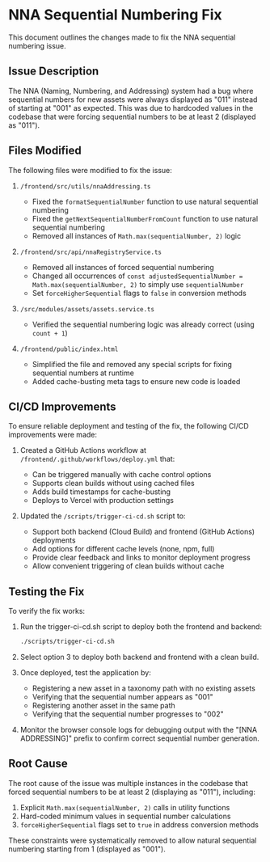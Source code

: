 # NNA Sequential Numbering Fix

This document outlines the changes made to fix the NNA sequential numbering issue.

## Issue Description

The NNA (Naming, Numbering, and Addressing) system had a bug where sequential numbers for new assets were always displayed as "011" instead of starting at "001" as expected. This was due to hardcoded values in the codebase that were forcing sequential numbers to be at least 2 (displayed as "011").

## Files Modified

The following files were modified to fix the issue:

1. `/frontend/src/utils/nnaAddressing.ts`
   - Fixed the `formatSequentialNumber` function to use natural sequential numbering
   - Fixed the `getNextSequentialNumberFromCount` function to use natural sequential numbering
   - Removed all instances of `Math.max(sequentialNumber, 2)` logic

2. `/frontend/src/api/nnaRegistryService.ts`
   - Removed all instances of forced sequential numbering
   - Changed all occurrences of `const adjustedSequentialNumber = Math.max(sequentialNumber, 2)` to simply use `sequentialNumber`
   - Set `forceHigherSequential` flags to `false` in conversion methods

3. `/src/modules/assets/assets.service.ts`
   - Verified the sequential numbering logic was already correct (using `count + 1`)

4. `/frontend/public/index.html`
   - Simplified the file and removed any special scripts for fixing sequential numbers at runtime
   - Added cache-busting meta tags to ensure new code is loaded

## CI/CD Improvements

To ensure reliable deployment and testing of the fix, the following CI/CD improvements were made:

1. Created a GitHub Actions workflow at `/frontend/.github/workflows/deploy.yml` that:
   - Can be triggered manually with cache control options
   - Supports clean builds without using cached files
   - Adds build timestamps for cache-busting
   - Deploys to Vercel with production settings

2. Updated the `/scripts/trigger-ci-cd.sh` script to:
   - Support both backend (Cloud Build) and frontend (GitHub Actions) deployments
   - Add options for different cache levels (none, npm, full)
   - Provide clear feedback and links to monitor deployment progress
   - Allow convenient triggering of clean builds without cache

## Testing the Fix

To verify the fix works:

1. Run the trigger-ci-cd.sh script to deploy both the frontend and backend:
   ```bash
   ./scripts/trigger-ci-cd.sh
   ```

2. Select option 3 to deploy both backend and frontend with a clean build.

3. Once deployed, test the application by:
   - Registering a new asset in a taxonomy path with no existing assets
   - Verifying that the sequential number appears as "001"
   - Registering another asset in the same path
   - Verifying that the sequential number progresses to "002"

4. Monitor the browser console logs for debugging output with the "[NNA ADDRESSING]" prefix to confirm correct sequential number generation.

## Root Cause

The root cause of the issue was multiple instances in the codebase that forced sequential numbers to be at least 2 (displaying as "011"), including:

1. Explicit `Math.max(sequentialNumber, 2)` calls in utility functions
2. Hard-coded minimum values in sequential number calculations
3. `forceHigherSequential` flags set to `true` in address conversion methods

These constraints were systematically removed to allow natural sequential numbering starting from 1 (displayed as "001").